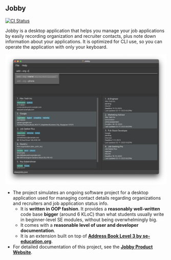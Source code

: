 ## Jobby

[![CI Status](https://github.com/AY2324S1-CS2103T-W08-3/tp/workflows/Java%20CI/badge.svg)](https://github.com/AY2324S1-CS2103T-W08-3/tp/actions)

Jobby is a desktop application that helps you manage your job applications by easily recording organization and recruiter contacts, plus note down information about your applications. It is optimized for CLI use, so you can operate the application with only your keyboard.

![Ui](docs/images/Ui.png)

* The project simulates an ongoing software project for a desktop application used for managing contact details regarding organizations and recruiters and job application status info.
  * It is **written in OOP fashion**. It provides a **reasonably well-written** code base **bigger** (around 6 KLoC) than what students usually write in beginner-level SE modules, without being overwhelmingly big.
  * It comes with a **reasonable level of user and developer documentation**.
  * It is an extension built on top of **[Address Book Level 3 by se-education.org](https://se-education.org/addressbook-level3)**.
* For detailed documentation of this project, see the **[Jobby Product Website](https://ay2324s1-cs2103t-w08-3.github.io/tp/)**.
